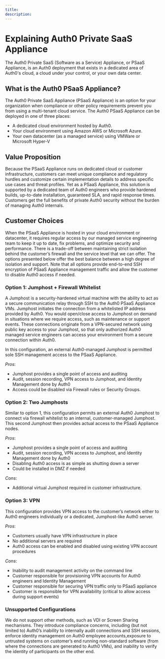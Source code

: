 ```yaml
---
title:
description:
---
```

# Explaining Auth0 Private SaaS Appliance

The Auth0 Private SaaS (Software as a Service) Appliance, or PSaaS Appliance, is an Auth0 deployment that exists in a dedicated area of Auth0's cloud, a cloud under your control, or your own data center.

## What is the Auth0 PSaaS Appliance?

The Auth0 Private SaaS Appliance (PSaaS Appliance) is an option for your organization when compliance or other policy requirements prevent you from using a multi-tenant cloud service. The Auth0 PSaaS Appliance can be deployed in one of three
places:

* A dedicated cloud environment hosted by Auth0.
* Your cloud environment using Amazon AWS or Microsoft Azure.
* Your own datacenter (as a managed service) using VMWare or Microsoft Hyper-V

## Value Proposition

Because the PSaaS Appliance runs on dedicated cloud or customer infrastructure, customers can meet unique compliance and regulatory hurdles and customize certain implementation details to address specific use cases and threat profiles. Yet as a PSaaS Appliance, this solution is supported by a dedicated team of Auth0 engineers who provide hardened builds, up-to-date installation, guaranteed SLA, and rapid response times. Customers get the full benefits of private Auth0 security without the burden of managing Auth0 internals.

## Customer Choices

When the PSaaS Appliance is hosted in your cloud environment or datacenter, it requires regular access by our managed service engineering team to keep it up to date, fix problems, and optimize security and performance. There is a trade-off between maintaining strict isolation behind the customer’s firewall and the service level that we can offer. The options presented below offer the best balance between a high degree of isolation and support. Note that all options provide end-to-end SSH encryption of PSaaS Appliance management traffic and allow the customer to disable Auth0 access if needed.

### Option 1: Jumphost + Firewall Whitelist

A Jumphost is a security-hardened virtual machine with the ability to act as a secure communication relay through SSH to the Auth0 PSaaS Appliance VMs. Jumphost initiates the connection from a whitelisted IP address provided by Auth0. You would open/close access to Jumphost on demand in situations where we require access, such as maintenance or support events. These connections originate from a VPN-secured network using public key access to your Jumphost, so that only authorized Auth0 managed service engineers can access your environment from a secure connection within Auth0.

In this configuration, an external Auth0-managed Jumphost is permitted sole SSH management access to the PSaaS Appliance.

*Pros*: 

* Jumphost provides a single point of access and auditing
* Audit, session recording, VPN access to Jumphost, and Identity Management done by Auth0
* Access could be disabled via Firewall rules or Security Groups.

### Option 2: Two Jumphosts

Similar to option 1, this configuration permits an external Auth0 Jumphost to connect via firewall whitelist to an internal, customer-managed Jumphost. This second Jumphost then provides actual access to the PSaaS Appliance nodes.

*Pros*: 

* Jumphost provides a single point of access and auditing
* Audit, session recording, VPN access to Jumphost, and Identity Management done by Auth0
* Disabling Auth0 access is as simple as shutting down a server
* Could be installed in DMZ if needed

*Cons*: 

* Additional virtual Jumphost required in customer infrastructure.

### Option 3: VPN

This configuration provides VPN access to the customer’s network either to Auth0 engineers individually or a dedicated, Jumphost-like Auth0 server.

*Pros*:

* Customers usually have VPN infrastructure in place
* No additional servers are required
* Auth0 access can be enabled and disabled using existing VPN account procedures

*Cons*: 

* Inability to audit management activity on the command line
* Customer responsible for provisioning VPN accounts for Auth0 engineers and Identity Management
* Customer responsible for securing VPN traffic only to PSaaS appliance
* Customer is responsible for VPN availability (critical to allow access during support events)

### Unsupported Configurations

We do not support other methods, such as VDI or Screen Sharing mechanisms. They introduce compliance concerns, including (but not limited to) Auth0’s inability to internally audit connections and SSH sessions, enforce identity management on Auth0 employee accounts,exposure to untrusted systems on customer’s end running non-standard software (from where the connections are generated to Auth0 VMs), and inability to verify the identity of participants on the other end.
